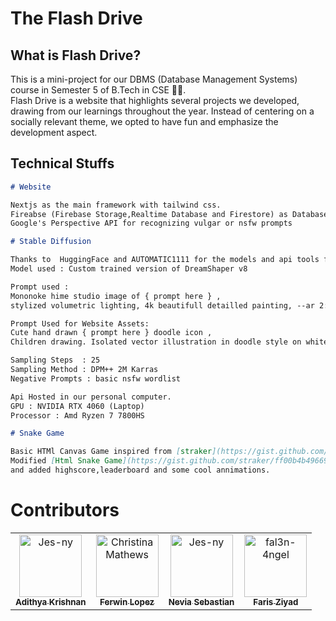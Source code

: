 # The Flash Drive
  
## What is  Flash Drive?
  This is a mini-project for our DBMS (Database Management Systems) course in Semester 5 of B.Tech in CSE 🚶‍♀️.<br/>
  Flash Drive is a website that highlights several projects we developed, drawing from our learnings throughout the year. Instead of centering on a socially relevant theme, we opted to have fun and emphasize the development aspect.
## Technical Stuffs
 ```markdown
# Website

Nextjs as the main framework with tailwind css.
Fireabse (Firebase Storage,Realtime Database and Firestore) as Database
Google's Perspective API for recognizing vulgar or nsfw prompts

  ```


 ```markdown
# Stable Diffusion

Thanks to  HuggingFace and AUTOMATIC1111 for the models and api tools for the stable diffusion
Model used : Custom trained version of DreamShaper v8

Prompt used :
Mononoke hime studio image of { prompt here } ,
stylized volumetric lighting, 4k beautifull detailled painting, --ar 2:3 --uplight

Prompt Used for Website Assets:
Cute hand drawn { prompt here } doodle icon ,
Children drawing. Isolated vector illustration in doodle style on white background

Sampling Steps  : 25
Sampling Method : DPM++ 2M Karras
Negative Prompts : basic nsfw wordlist

Api Hosted in our personal computer.
GPU : NVIDIA RTX 4060 (Laptop)
Processor : Amd Ryzen 7 7800HS


  ```

 ```markdown
# Snake Game

Basic HTMl Canvas Game inspired from [straker](https://gist.github.com/straker)
Modified [Html Snake Game](https://gist.github.com/straker/ff00b4b49669ad3dec890306d348adc4) for nextjs 
and added highscore,leaderboard and some cool annimations.
  ```

# Contributors

<table>
<tr>
    <td align="center">
        <a href="https://github.com/fal3n-4ngel">
            <img src="https://avatars.githubusercontent.com/u/79042374?v=4" width="100;" alt="Jes-ny"/>
            <br />
            <sub><b>Adithya Krishnan</b></sub>
        </a>
    </td>
   <td align="center">
        <a href="https://github.com/Fer-Win">
            <img src="https://avatars.githubusercontent.com/u/102341775?v=4" width="100;" alt="ChristinaMathews"/>
            <br />
            <sub><b>Ferwin Lopez</b></sub>
        </a>
    </td>
    <td align="center">
        <a href="https://github.com/neviaseb03">
            <img src="https://avatars.githubusercontent.com/u/101114152?v=4" width="100;" alt="Jes-ny"/>
            <br />
            <sub><b>Nevia Sebastian</b></sub>
        </a>
    </td>
      <td align="center">
        <a href="https://github.com/AFK-Trixo">
            <img src="https://avatars.githubusercontent.com/u/80464044?v=4" width="100;" alt="fal3n-4ngel"/>
            <br />
            <sub><b>Faris Ziyad</b></sub>
        </a>
    </td>
   </tr>
</table>
